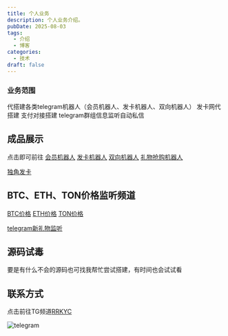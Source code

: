 ```yaml
---
title: 个人业务
description: 个人业务介绍。
pubDate: 2025-08-03
tags:
  - 介绍
  - 博客
categories:
  - 技术
draft: false
---
```


### 业务范围

代搭建各类telegram机器人（会员机器人、发卡机器人、双向机器人）
发卡网代搭建
支付对接搭建
telegram群组信息监听自动私信

## 成品展示

点击即可前往
[会员机器人](https://t.me/TG_SVIP88bot) 
[发卡机器人](https://t.me/TG_FAKbot) 
[双向机器人](https://t.me/IlOllBoT) 
[礼物抢购机器人](https://t.me/ddggiftbot) 

[独角发卡](https://haofak.232132.xyz) 


## BTC、ETH、TON价格监听频道

[BTC价格](https://t.me/LLZFB) 
[ETH价格](https://t.me/LLKYC) 
[TON价格](https://t.me/TONjiantin) 

[telegram新礼物监听](https://t.me/tg_newgifts)


## 源码试毒

要是有什么不会的源码也可找我帮忙尝试搭建，有时间也会试试看

## 联系方式

点击前往TG频道[RRKYC](https://t.me/RRKYC)

![telegram](/photo/ddgpay.webp)
